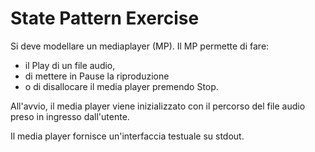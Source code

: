 ﻿# State Pattern Exercise

Si deve modellare un mediaplayer (MP). 
Il MP permette di fare: 
- il Play di un file audio, 
- di mettere in Pause la riproduzione 
- o di disallocare il media player premendo Stop. 

All'avvio, il media player viene inizializzato con il percorso del file audio preso in ingresso dall'utente.

Il media player fornisce un'interfaccia testuale su stdout.


